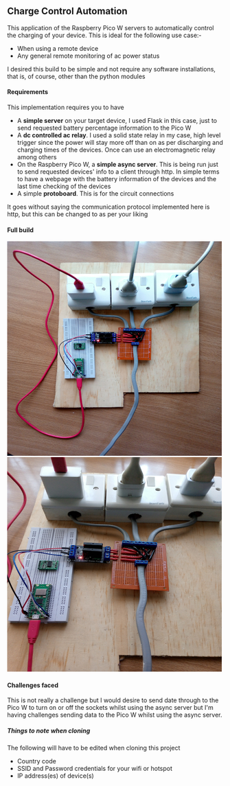 ## Charge Control Automation
This application of the Raspberry Pico W servers to automatically control the charging of your device. This is ideal for the following use case:-
- When using a remote device
- Any general remote monitoring of ac power status

I desired this build to be simple and not require any software installations, that is, of course, other than the python modules

#### Requirements
This implementation requires you to have 
- A **simple server** on your target device, I used Flask in this case, just to send requested battery percentage information to the Pico W
- A **dc controlled ac relay**. I used a solid state relay in my case, high level trigger since the power will stay more off than on as per discharging and charging times of the devices. Once can use an electromagnetic relay among others
- On the Raspberry Pico W, a **simple async server**. This is being run just to send requested devices' info to a client through http. In simple terms to have a webpage with the battery information of the devices and the last time checking of the devices
- A simple **protoboard**. This is for the circuit connections

It goes without saying the communication protocol implemented here is http, but this can be changed to as per your liking

#### Full build
<img src="imgs/img1.jpg" alt="build image" width="500" height="500">
<img src="imgs/img2.jpg" alt="build image" width="500" height="500">


#### Challenges faced
This is not really a challenge but I would desire to send date through to the Pico W to turn on or off the sockets whilst using the async server but I'm having challenges sending data to the Pico W whilst using the async server.

##### Things to note when cloning
The following will have to be edited when cloning this project
- Country code
- SSID and Password credentials for your wifi or hotspot
- IP address(es) of device(s)